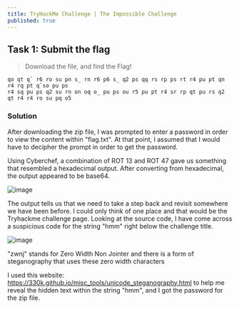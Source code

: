 ```yaml
---
title: TryHackMe Challenge | The Impossible Challenge
published: true
---
```


## [](#header-2)Task 1: Submit the flag

> Download the file, and find the Flag!
```
qo qt q` r6 ro su pn s_ rn r6 p6 s_ q2 ps qq rs rp ps rt r4 pu pt qn r4 rq pt q`so pu ps 
r4 sq pu ps q2 su rn on oq o_ pu ps ou r5 pu pt r4 sr rp qt pu rs q2 qt r4 r4 ro su pq o5
```

### [](#header-3)Solution

After downloading the zip file, I was prompted to enter a password in order to view the content within "flag.txt". At that point, I assumed that I would have to decipher the prompt in order to get the password.

Using Cyberchef, a combination of ROT 13 and ROT 47 gave us something that resembled a hexadecimal output. After converting from hexadecimal, the output appeared to be base64.

![image](https://user-images.githubusercontent.com/81070073/112229894-0a3bc300-8bf1-11eb-8c08-7dbd74b4d442.png)

The output tells us that we need to take a step back and revisit somewhere we have been before. I could only think of one place and that would be the Tryhackme challenge page.
Looking at the source code, I have come across a suspicious code for the string "hmm" right below the challenge title.

![image](https://user-images.githubusercontent.com/81070073/112230059-6f8fb400-8bf1-11eb-89eb-03d0593f4dc2.png)

"zwnj" stands for Zero Width Non Jointer and there is a form of steganography that uses these zero width characters

I used this website: https://330k.github.io/misc_tools/unicode_steganography.html to help me reveal the hidden text within the string "hmm", and I got the password for the zip file.
